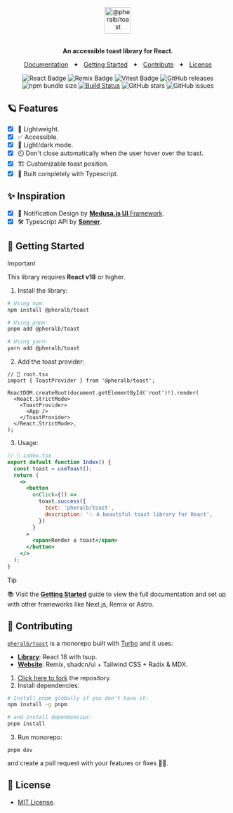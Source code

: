 <div align="center">
  <a href="https://toast.pheralb.dev">
    <img
      src="https://toast.pheralb.dev/images/logo_svg.svg"
      alt="@pheralb/toast"
      height="60"
    />
  </a>
  <br></br>
  <p>
    <b>
      An accessible toast library for React.
    </b>
  </p>

<a href="https://toast.pheralb.dev/">Documentation</a>
<span>&nbsp;&nbsp;✦&nbsp;&nbsp;</span>
<a href="#-getting-started">Getting Started</a>
<span>&nbsp;&nbsp;✦&nbsp;&nbsp;</span>
<a href="#-contributing">Contribute</a>
<span>&nbsp;&nbsp;✦&nbsp;&nbsp;</span>
<a href="#-license">License</a>

</div>

<div align="center">

![React Badge](https://img.shields.io/badge/Library-61DAFB?logo=react&logoColor=000&style=flat)
![Remix Badge](https://img.shields.io/badge/Docs-000?logo=remix&logoColor=fff&style=flat)
![Vitest Badge](https://img.shields.io/badge/Testing-6E9F18?logo=vitest&logoColor=fff&style=flat)
![GitHub releases](https://img.shields.io/github/release/pheralb/toast)
![npm bundle size](https://img.shields.io/bundlephobia/min/%40pheralb%2Ftoast)
[![Build Status](https://img.shields.io/endpoint.svg?url=https%3A%2F%2Factions-badge.atrox.dev%2Fpheralb%2Ftoast%2Fbadge%3Fref%3Dmain&style=flat)](https://actions-badge.atrox.dev/pheralb/toast/goto?ref=main)
![GitHub stars](https://img.shields.io/github/stars/pheralb/toast)
![GitHub issues](https://img.shields.io/github/issues/pheralb/toast)

</div>

## 🪐 Features

- [x] 🍂 Lightweight.
- [x] ✅ Accessible.
- [x] 🎨 Light/dark mode.
- [x] ⏲️ Don't close automatically when the user hover over the toast.
- [x] 🏗️ Customizable toast position.
- [x] 💙 Built completely with Typescript.

## ✨ Inspiration

- [x] 🎨 Notification Design by [**Medusa.js UI** Framework](https://medusajs.com/framework/).
- [x] 🛠️ Typescript API by [**Sonner**](https://sonner.emilkowal.ski).

## 🚀 Getting Started

> [!IMPORTANT]
> This library requires **React v18** or higher.

1. Install the library:

```bash
# Using npm:
npm install @pheralb/toast

# Using pnpm:
pnpm add @pheralb/toast

# Using yarn:
yarn add @pheralb/toast
```

2. Add the toast provider:

```tsx
// 📃 root.tsx
import { ToastProvider } from '@pheralb/toast';

ReactDOM.createRoot(document.getElementById('root')!).render(
  <React.StrictMode>
    <ToastProvider>
      <App />
    </ToastProvider>
  </React.StrictMode>,
);
```

3. Usage:

```jsx
// 📃 index.tsx
export default function Index() {
  const toast = useToast();
  return (
    <>
      <button
        onClick={() =>
          toast.success({
            text: 'pheralb/toast',
            description: '✨ A beautiful toast library for React',
          })
        }
      >
        <span>Render a toast</span>
      </button>
    </>
  );
}
```

> [!TIP]
> 📚 Visit the [**Getting Started**](https://toast.pheralb.dev/) guide to view the full documentation and set up with other frameworks like Next.js, Remix or Astro.

## 🤝 Contributing

[`pheralb/toast`](https://github.com/pheralb/toast) is a monorepo built with [Turbo](https://turbo.build/repo) and it uses:

- [**Library**](https://github.com/pheralb/toast/tree/main/library): React 18 with tsup.
- [**Website**](https://github.com/pheralb/toast/tree/main/website): Remix, shadcn/ui + Tailwind CSS + Radix & MDX.

1. [Click here to fork](https://github.com/pheralb/toast/fork) the repository.
2. Install dependencies:

```bash
# Install pnpm globally if you don't have it:
npm install -g pnpm

# and install dependencies:
pnpm install
```

3. Run monorepo:

```
pnpm dev
```

and create a pull request with your features or fixes 🚀✨.

## 📃 License

- [MIT License](https://github.com/pheralb/toast/blob/main/LICENSE).
